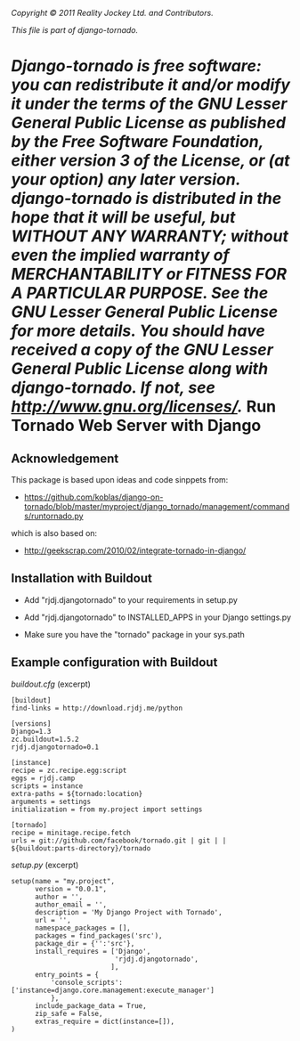 _Copyright &copy; 2011 Reality Jockey Ltd. and Contributors._

_This file is part of django-tornado._

_Django-tornado is free software: you can redistribute it and/or modify it under the terms of the GNU Lesser General Public License as published by the Free Software Foundation, either version 3 of the License, or (at your option) any later version. django-tornado is distributed in the hope that it will be useful, but WITHOUT ANY WARRANTY; without even the implied warranty of MERCHANTABILITY or FITNESS FOR A PARTICULAR PURPOSE. See the GNU Lesser General Public License for more details. You should have received a copy of the GNU Lesser General Public License along with django-tornado. If not, see <http://www.gnu.org/licenses/>._
Run Tornado Web Server with Django
==================================

Acknowledgement
---------------

This package is based upon ideas and code sinppets from:

  - https://github.com/koblas/django-on-tornado/blob/master/myproject/django_tornado/management/commands/runtornado.py

which is also based on:

  - http://geekscrap.com/2010/02/integrate-tornado-in-django/


Installation with Buildout
--------------------------

  - Add "rjdj.djangotornado" to your requirements in setup.py

  - Add "rjdj.djangotornado" to INSTALLED_APPS in your Django settings.py

  - Make sure you have the "tornado" package in your sys.path


Example configuration with Buildout
-----------------------------------

*buildout.cfg* (excerpt)

    [buildout]
    find-links = http://download.rjdj.me/python

    [versions]
    Django=1.3
    zc.buildout=1.5.2
    rjdj.djangotornado=0.1

    [instance]
    recipe = zc.recipe.egg:script
    eggs = rjdj.camp
    scripts = instance
    extra-paths = ${tornado:location}
    arguments = settings
    initialization = from my.project import settings
    
    [tornado]
    recipe = minitage.recipe.fetch
    urls = git://github.com/facebook/tornado.git | git | | ${buildout:parts-directory}/tornado

*setup.py* (excerpt)

    setup(name = "my.project",
          version = "0.0.1",
          author = '',
          author_email = '',
          description = 'My Django Project with Tornado',
          url = '',
    	  namespace_packages = [],
          packages = find_packages('src'),
          package_dir = {'':'src'},
          install_requires = ['Django',
                              'rjdj.djangotornado',
                             ],
          entry_points = {
              'console_scripts':['instance=django.core.management:execute_manager']
              },
          include_package_data = True,
          zip_safe = False,
          extras_require = dict(instance=[]),
    )

